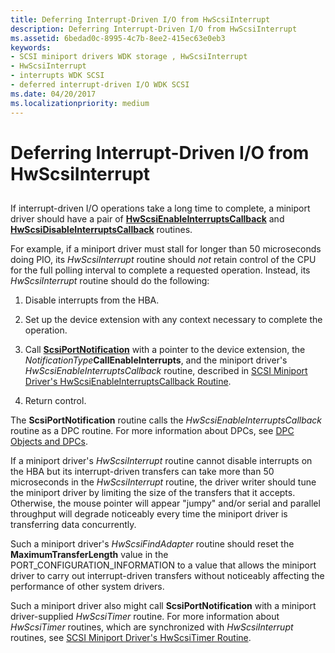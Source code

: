 ```yaml
---
title: Deferring Interrupt-Driven I/O from HwScsiInterrupt
description: Deferring Interrupt-Driven I/O from HwScsiInterrupt
ms.assetid: 6bedad0c-8995-4c7b-8ee2-415ec63e0eb3
keywords:
- SCSI miniport drivers WDK storage , HwScsiInterrupt
- HwScsiInterrupt
- interrupts WDK SCSI
- deferred interrupt-driven I/O WDK SCSI
ms.date: 04/20/2017
ms.localizationpriority: medium
---
```


# Deferring Interrupt-Driven I/O from HwScsiInterrupt


## <span id="ddk_deferring_interrupt_driven_i_o_from_hwscsiinterrupt_kg"></span><span id="DDK_DEFERRING_INTERRUPT_DRIVEN_I_O_FROM_HWSCSIINTERRUPT_KG"></span>


If interrupt-driven I/O operations take a long time to complete, a miniport driver should have a pair of [**HwScsiEnableInterruptsCallback**](https://msdn.microsoft.com/library/windows/hardware/ff557295) and [**HwScsiDisableInterruptsCallback**](https://msdn.microsoft.com/library/windows/hardware/ff557288) routines.

For example, if a miniport driver must stall for longer than 50 microseconds doing PIO, its *HwScsiInterrupt* routine should *not* retain control of the CPU for the full polling interval to complete a requested operation. Instead, its *HwScsiInterrupt* routine should do the following:

1.  Disable interrupts from the HBA.

2.  Set up the device extension with any context necessary to complete the operation.

3.  Call [**ScsiPortNotification**](https://msdn.microsoft.com/library/windows/hardware/ff564657) with a pointer to the device extension, the *NotificationType***CallEnableInterrupts**, and the miniport driver's *HwScsiEnableInterruptsCallback* routine, described in [SCSI Miniport Driver's HwScsiEnableInterruptsCallback Routine](scsi-miniport-driver-s-hwscsienableinterruptscallback-routine.md).

4.  Return control.

The **ScsiPortNotification** routine calls the *HwScsiEnableInterruptsCallback* routine as a DPC routine. For more information about DPCs, see [DPC Objects and DPCs](https://msdn.microsoft.com/library/windows/hardware/ff544084).

If a miniport driver's *HwScsiInterrupt* routine cannot disable interrupts on the HBA but its interrupt-driven transfers can take more than 50 microseconds in the *HwScsiInterrupt* routine, the driver writer should tune the miniport driver by limiting the size of the transfers that it accepts. Otherwise, the mouse pointer will appear "jumpy" and/or serial and parallel throughput will degrade noticeably every time the miniport driver is transferring data concurrently.

Such a miniport driver's *HwScsiFindAdapter* routine should reset the **MaximumTransferLength** value in the PORT\_CONFIGURATION\_INFORMATION to a value that allows the miniport driver to carry out interrupt-driven transfers without noticeably affecting the performance of other system drivers.

Such a miniport driver also might call **ScsiPortNotification** with a miniport driver-supplied *HwScsiTimer* routine. For more information about *HwScsiTimer* routines, which are synchronized with *HwScsiInterrupt* routines, see [SCSI Miniport Driver's HwScsiTimer Routine](scsi-miniport-driver-s-hwscsitimer-routine.md).

 

 




